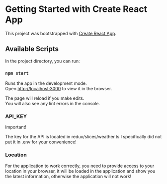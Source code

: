 # Getting Started with Create React App

This project was bootstrapped with [Create React App](https://github.com/facebook/create-react-app).

## Available Scripts

In the project directory, you can run:

### `npm start`

Runs the app in the development mode.\
Open [http://localhost:3000](http://localhost:3000) to view it in the browser.

The page will reload if you make edits.\
You will also see any lint errors in the console.

### API_KEY

Important!

The key for the API is located in redux/slices/weather.ts
I specifically did not put it in .env for your convenience!

### Location

For the application to work correctly, you need to provide access to your location in your browser, it will be loaded in the application and show you the latest information, otherwise the application will not work!
